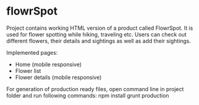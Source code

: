 # flowrSpot

Project contains working HTML version of a product called FlowrSpot. It is used for flower spotting while hiking, traveling etc. Users can check out different flowers, their details and sightings as well as add their sightings.

Implemented pages:
- Home (​mobile responsive​)
- Flower list
- Flower details (​mobile responsive​)

For generation of production ready files, open command line in project folder and run following commands:
npm install
grunt production

